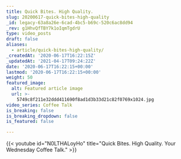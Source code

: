 ```yaml
---
title: Quick Bites. High Quality.
slug: 20200617-quick-bites-high-quality
_id: legacy-63a8a26e-6cad-4bc5-b69c-520c6ac8dd94
_rev: g1HhvQfTBY7k1oIqmTgdrU
type: video_posts
draft: false
aliases:
  - article/quick-bites-high-quality/
_createdAt: '2020-06-17T16:22:15Z'
_updatedAt: '2021-04-17T09:24:22Z'
date: '2020-06-17T16:22:15+00:00'
lastmod: '2020-06-17T16:22:15+00:00'
weight: 50
featured_image:
  alt: Featured article image
  url: >-
    5749c8f211e32ddd411690f8ad1d3b33d21c82f0769x1024.jpg
video_series: Coffee Talk
is_breaking: false
is_breaking_dropdown: false
is_featured: false

---
```

{{< youtube id="N0LTHALoyHo" title="Quick Bites. High Quality. Your Wednesday Coffee Talk." >}}